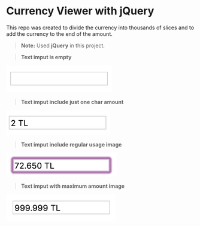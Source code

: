 # Currency Viewer with jQuery

This repo was created to divide the currency into thousands of slices and to add the currency to the end of the amount. 
> **Note:** Used **jQuery** in this project. 


> **Text imput is empty**
  
![text input is empty](empty-image.png)


> **Text imput include just one char amount**
    
![text input include just one char amount](single-amount-image.png)


> **Text imput include regular usage image**
  
![text input include regular usage image](regular-usage-image.png)


> **Text imput with maximum amount image**
  
![text input with maximum amount image](max-size-image.png)

